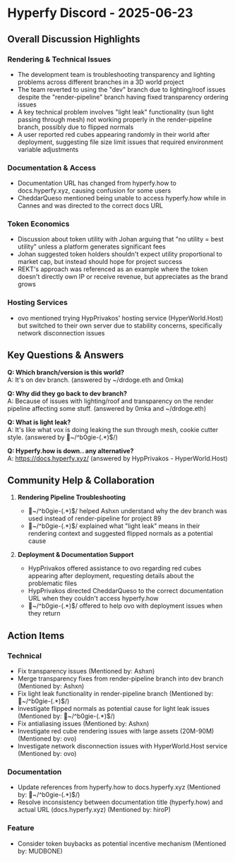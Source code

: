 # Hyperfy Discord - 2025-06-23

## Overall Discussion Highlights

### Rendering & Technical Issues
- The development team is troubleshooting transparency and lighting problems across different branches in a 3D world project
- The team reverted to using the "dev" branch due to lighting/roof issues despite the "render-pipeline" branch having fixed transparency ordering issues
- A key technical problem involves "light leak" functionality (sun light passing through mesh) not working properly in the render-pipeline branch, possibly due to flipped normals
- A user reported red cubes appearing randomly in their world after deployment, suggesting file size limit issues that required environment variable adjustments

### Documentation & Access
- Documentation URL has changed from hyperfy.how to docs.hyperfy.xyz, causing confusion for some users
- CheddarQueso mentioned being unable to access hyperfy.how while in Cannes and was directed to the correct docs URL

### Token Economics
- Discussion about token utility with Johan arguing that "no utility = best utility" unless a platform generates significant fees
- Johan suggested token holders shouldn't expect utility proportional to market cap, but instead should hope for project success
- REKT's approach was referenced as an example where the token doesn't directly own IP or receive revenue, but appreciates as the brand grows

### Hosting Services
- ovo mentioned trying HypPrivakos' hosting service (HyperWorld.Host) but switched to their own server due to stability concerns, specifically network disconnection issues

## Key Questions & Answers

**Q: Which branch/version is this world?**  
A: It's on dev branch. (answered by ~/drdoge.eth and 0mka)

**Q: Why did they go back to dev branch?**  
A: Because of issues with lighting/roof and transparency on the render pipeline affecting some stuff. (answered by 0mka and ~/drdoge.eth)

**Q: What is light leak?**  
A: It's like what vox is doing leaking the sun through mesh, cookie cutter style. (answered by ᲼~/^b0gie-(.*)$/)

**Q: Hyperfy.how is down.. any alternative?**  
A: https://docs.hyperfy.xyz/ (answered by HypPrivakos - HyperWorld.Host)

## Community Help & Collaboration

1. **Rendering Pipeline Troubleshooting**
   - ᲼~/^b0gie-(.*)$/ helped Ashxn understand why the dev branch was used instead of render-pipeline for project 89
   - ᲼~/^b0gie-(.*)$/ explained what "light leak" means in their rendering context and suggested flipped normals as a potential cause

2. **Deployment & Documentation Support**
   - HypPrivakos offered assistance to ovo regarding red cubes appearing after deployment, requesting details about the problematic files
   - HypPrivakos directed CheddarQueso to the correct documentation URL when they couldn't access hyperfy.how
   - ᲼~/^b0gie-(.*)$/ offered to help ovo with deployment issues when they return

## Action Items

### Technical
- Fix transparency issues (Mentioned by: Ashxn)
- Merge transparency fixes from render-pipeline branch into dev branch (Mentioned by: Ashxn)
- Fix light leak functionality in render-pipeline branch (Mentioned by: ᲼~/^b0gie-(.*)$/)
- Investigate flipped normals as potential cause for light leak issues (Mentioned by: ᲼~/^b0gie-(.*)$/)
- Fix antialiasing issues (Mentioned by: Ashxn)
- Investigate red cube rendering issues with large assets (20M-90M) (Mentioned by: ovo)
- Investigate network disconnection issues with HyperWorld.Host service (Mentioned by: ovo)

### Documentation
- Update references from hyperfy.how to docs.hyperfy.xyz (Mentioned by: ᲼~/^b0gie-(.*)$/)
- Resolve inconsistency between documentation title (hyperfy.how) and actual URL (docs.hyperfy.xyz) (Mentioned by: hiroP)

### Feature
- Consider token buybacks as potential incentive mechanism (Mentioned by: MUDBONE)